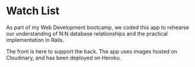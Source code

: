 # Watch List

As part of my Web Development bootcamp, we coded this app to rehearse our understanding of N:N database relationships and the practical implementation in Rails.

The front is here to support the back.
The app uses images hosted on Cloudinary, and has been deployed on Heroku.

